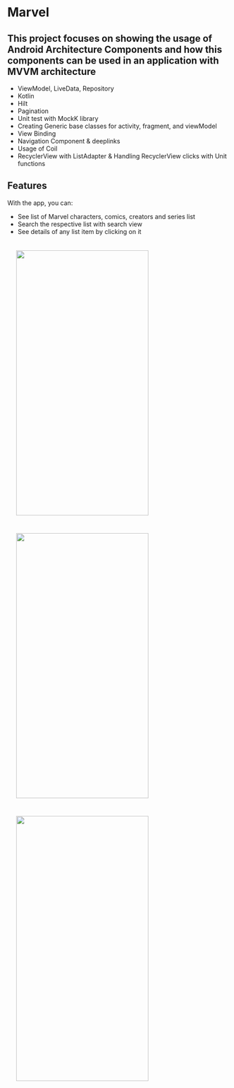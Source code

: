 # Marvel

## This project focuses on showing the usage of Android Architecture Components and how this components can be used in an application with MVVM architecture
- ViewModel, LiveData, Repository
- Kotlin
- Hilt
- Pagination
- Unit test with MockK library
- Creating Generic base classes for activity, fragment, and viewModel
- View Binding
- Navigation Component & deeplinks
- Usage of Coil
- RecyclerView with ListAdapter & Handling RecyclerView clicks with Unit functions

## Features
With the app, you can:
- See list of Marvel characters, comics, creators and series list
- Search the respective list with search view
- See details of any list item by clicking on it

<div style="display:inline-block">
<img src="https://user-images.githubusercontent.com/43597558/190987636-a9263f05-e2cd-4c65-87b8-b619a3351b72.jpeg" width="300" height="600" style="margin:20px">
 <img src="https://user-images.githubusercontent.com/43597558/190989445-4ea95343-5707-4d86-88b1-c42f12e840c4.jpeg" width="300" height="600" style="margin:20px">
<img src="https://user-images.githubusercontent.com/43597558/190987726-21e63295-5b25-4078-aeee-7aaf48c2e78e.jpeg" width="300" height="600" style="margin:20px">
</div>

